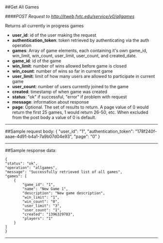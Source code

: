 ##Get All Games  

####*POST Request to http://itweb.fvtc.edu/service/v0/allgames*

Returns all currently in progress games

- **user_id**: id of the user making the request
- **authentication_token**: token retrieved by authenticating via the auth operation
- **games**: Array of game elements, each containing it's own game\_id, win\_limit, win\_count, user\_limit, user\_count, and created\_date.
- **game_id**: id of the game
- **win_limit**: number of wins allowed before game is closed
- **win_count**: number of wins so far in current game
- **user_limit**: limit of how many users are allowed to participate in current game
- **user_count**: number of users currently joined to the game
- **created**: timestamp of when game was created
- **status**: "ok" if successful, "error" if problem with request
- **message**: information about response
- **page**: Optional. The set of results to return. A page value of 0 would return the first 25 games, 1 would return 26-50, etc. When excluded from the post body a value of 0 is default.

* * *

##Sample request body: 
	{
    "user_id": "1",
    "authentication_token": "178f240f-aaae-4d91-b4a1-7a9b07d04e93",
    "page": "0"
	}
* * *

##Sample response data:

	{
    "status": "ok",
    "operation": "allgames",
    "message": "Successfully retrieved list of all games",
    "games": [
        {
            "game_id": "1",
            "name": "New Game 1",
            "description": "New game description",
            "win_limit": "1",
            "win_count": "0",
            "user_limit": "3",
            "user_count": "1",
            "created": "1396329703",
            "players": "1"
        }
    ]
	}
* * *